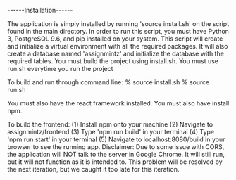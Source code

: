 ------Installation------

The application is simply installed by running 'source install.sh' on the script 
found in the main directory. In order to run this script, you must have Python 3, 
PostgreSQL 9.6, and pip installed on your system. 
This script will create and initialize a virtual environment with all the
required packages. It will also create a database named 'assignmintz' and 
initialize the database with the required tables. You must build the project 
using install.sh. You must use run.sh everytime you run the project

To build and run through command line: 
%	source install.sh
%	source run.sh

You must also have the react framework installed.
You must also have install npm.

To build the frontend:
(1) Install npm onto your machine
(2) Navigate to assignmintz/frontend
(3) Type 'npm run build' in your terminal
(4) Type 'npm run start' in your terminal
(5) Navigate to localhost:8080/build in your browser to see the running app.
Disclaimer: Due to some issue with CORS, the application will NOT talk to the
server in Google Chrome. It will still run, but it will not function as
it is intended to. This problem will be resolved by the next iteration,
but we caught it too late for this iteration.
